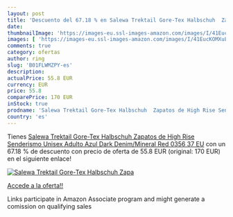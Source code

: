 ```yaml
---
layout: post
title: 'Descuento del 67.18 % en Salewa Trektail Gore-Tex Halbschuh  Zapa'
date: 
thumbnailImage: 'https://images-eu.ssl-images-amazon.com/images/I/41EucKOMXuL._SL200_.jpg'
images: [ 'https://images-eu.ssl-images-amazon.com/images/I/41EucKOMXuL._SL200_.jpg' ]
comments: true
category: ofertas
author: ring
slug: 'B01FLWMZPY-es'
description:
actualPrice: 55.8 EUR
currency: EUR
price: 55.8
comparePrice: 170 EUR
inStock: true
prodname: 'Salewa Trektail Gore-Tex Halbschuh  Zapatos de High Rise Senderismo Unisex Adulto  Azul  Dark Denim/Mineral Red 0356   37 EU'
country: 'es'
---
```


Tienes [Salewa Trektail Gore-Tex Halbschuh  Zapatos de High Rise Senderismo Unisex Adulto  Azul  Dark Denim/Mineral Red 0356   37 EU](https://www.amazon.es/dp/B01FLWMZPY/?tag=tolees-21) con un 67.18 % de descuento con precio de oferta de 55.8 EUR (original: 170 EUR) en el siguiente enlace!

[![Salewa Trektail Gore-Tex Halbschuh  Zapa](https://images-eu.ssl-images-amazon.com/images/I/41EucKOMXuL._SL200_.jpg)](https://www.amazon.es/dp/B01FLWMZPY/?tag=tolees-21)

[Accede a la oferta!!](https://www.amazon.es/dp/B01FLWMZPY/?tag=tolees-21)

Links participate in Amazon Associate program and might generate a comission on qualifying sales



